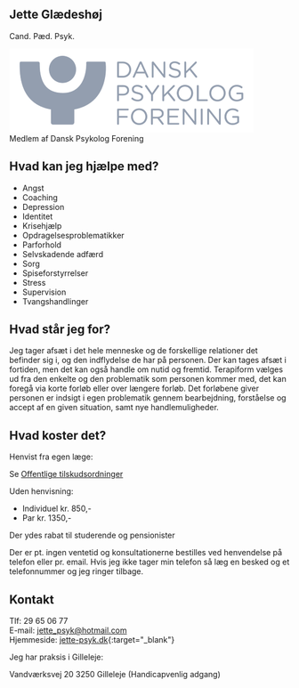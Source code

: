 ## Jette Glædeshøj

Cand. Pæd. Psyk.

[![Dansk Psykolog Forening Logo](DP-LOGO.png "Dansk Psykolog Forening")](https://www.dp.dk/)<br>
Medlem af Dansk Psykolog Forening

## Hvad kan jeg hjælpe med?

- Angst
- Coaching
- Depression
- Identitet
- Krisehjælp
- Opdragelsesproblematikker
- Parforhold
- Selvskadende adfærd
- Sorg
- Spiseforstyrrelser
- Stress
- Supervision
- Tvangshandlinger

## Hvad står jeg for?

Jeg tager afsæt i det hele menneske og de forskellige relationer det befinder sig i, og den indflydelse de har på personen. Der kan tages afsæt i fortiden, men det kan også handle om nutid og fremtid. Terapiform vælges ud fra den enkelte og den problematik som personen kommer med, det kan foregå via korte forløb eller over længere forløb. Det forløbene giver personen er indsigt i egen problematik gennem bearbejdning, forståelse og accept af en given situation, samt nye handlemuligheder.

## Hvad koster det?

Henvist fra egen læge:

Se [Offentlige tilskudsordninger](https://psykologeridanmark.dk/psykologernes-arbejde/praktiserende-psykolog/offentlige-tilskudsordninger/)

Uden henvisning:

- Individuel kr. 850,-
- Par kr. 1350,-

Der ydes rabat til studerende og pensionister

Der er pt. ingen ventetid og konsultationerne bestilles ved henvendelse på telefon eller pr. email.
Hvis jeg ikke tager min telefon så læg en besked og et telefonnummer og jeg ringer tilbage.

## Kontakt

Tlf: 29 65 06 77<br>
E-mail: [jette_psyk@hotmail.com](mailto:jette_psyk@hotmail.com)<br>
Hjemmeside: [jette-psyk.dk](http://jette-psyk.dk){:target="_blank"}

Jeg har praksis i Gilleleje:

Vandværksvej 20
3250 Gilleleje
(Handicapvenlig adgang)
